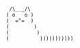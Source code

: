         /\___/\
       ( o   o )
       (  =^=  )
       (        )
       (         )
       (          )))))))))))